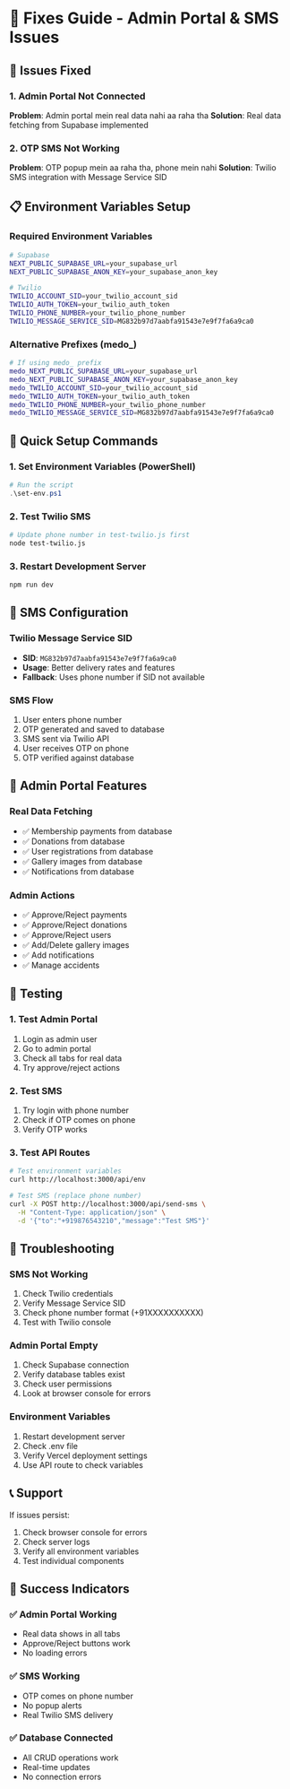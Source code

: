 # 🔧 Fixes Guide - Admin Portal & SMS Issues

## 🚨 Issues Fixed

### 1. Admin Portal Not Connected
**Problem**: Admin portal mein real data nahi aa raha tha
**Solution**: Real data fetching from Supabase implemented

### 2. OTP SMS Not Working
**Problem**: OTP popup mein aa raha tha, phone mein nahi
**Solution**: Twilio SMS integration with Message Service SID

## 📋 Environment Variables Setup

### Required Environment Variables
```bash
# Supabase
NEXT_PUBLIC_SUPABASE_URL=your_supabase_url
NEXT_PUBLIC_SUPABASE_ANON_KEY=your_supabase_anon_key

# Twilio
TWILIO_ACCOUNT_SID=your_twilio_account_sid
TWILIO_AUTH_TOKEN=your_twilio_auth_token
TWILIO_PHONE_NUMBER=your_twilio_phone_number
TWILIO_MESSAGE_SERVICE_SID=MG832b97d7aabfa91543e7e9f7fa6a9ca0
```

### Alternative Prefixes (medo_)
```bash
# If using medo_ prefix
medo_NEXT_PUBLIC_SUPABASE_URL=your_supabase_url
medo_NEXT_PUBLIC_SUPABASE_ANON_KEY=your_supabase_anon_key
medo_TWILIO_ACCOUNT_SID=your_twilio_account_sid
medo_TWILIO_AUTH_TOKEN=your_twilio_auth_token
medo_TWILIO_PHONE_NUMBER=your_twilio_phone_number
medo_TWILIO_MESSAGE_SERVICE_SID=MG832b97d7aabfa91543e7e9f7fa6a9ca0
```

## 🔧 Quick Setup Commands

### 1. Set Environment Variables (PowerShell)
```powershell
# Run the script
.\set-env.ps1
```

### 2. Test Twilio SMS
```bash
# Update phone number in test-twilio.js first
node test-twilio.js
```

### 3. Restart Development Server
```bash
npm run dev
```

## 📱 SMS Configuration

### Twilio Message Service SID
- **SID**: `MG832b97d7aabfa91543e7e9f7fa6a9ca0`
- **Usage**: Better delivery rates and features
- **Fallback**: Uses phone number if SID not available

### SMS Flow
1. User enters phone number
2. OTP generated and saved to database
3. SMS sent via Twilio API
4. User receives OTP on phone
5. OTP verified against database

## 🏢 Admin Portal Features

### Real Data Fetching
- ✅ Membership payments from database
- ✅ Donations from database  
- ✅ User registrations from database
- ✅ Gallery images from database
- ✅ Notifications from database

### Admin Actions
- ✅ Approve/Reject payments
- ✅ Approve/Reject donations
- ✅ Approve/Reject users
- ✅ Add/Delete gallery images
- ✅ Add notifications
- ✅ Manage accidents

## 🧪 Testing

### 1. Test Admin Portal
1. Login as admin user
2. Go to admin portal
3. Check all tabs for real data
4. Try approve/reject actions

### 2. Test SMS
1. Try login with phone number
2. Check if OTP comes on phone
3. Verify OTP works

### 3. Test API Routes
```bash
# Test environment variables
curl http://localhost:3000/api/env

# Test SMS (replace phone number)
curl -X POST http://localhost:3000/api/send-sms \
  -H "Content-Type: application/json" \
  -d '{"to":"+919876543210","message":"Test SMS"}'
```

## 🐛 Troubleshooting

### SMS Not Working
1. Check Twilio credentials
2. Verify Message Service SID
3. Check phone number format (+91XXXXXXXXXX)
4. Test with Twilio console

### Admin Portal Empty
1. Check Supabase connection
2. Verify database tables exist
3. Check user permissions
4. Look at browser console for errors

### Environment Variables
1. Restart development server
2. Check .env file
3. Verify Vercel deployment settings
4. Use API route to check variables

## 📞 Support

If issues persist:
1. Check browser console for errors
2. Check server logs
3. Verify all environment variables
4. Test individual components

## 🎯 Success Indicators

### ✅ Admin Portal Working
- Real data shows in all tabs
- Approve/Reject buttons work
- No loading errors

### ✅ SMS Working  
- OTP comes on phone number
- No popup alerts
- Real Twilio SMS delivery

### ✅ Database Connected
- All CRUD operations work
- Real-time updates
- No connection errors 